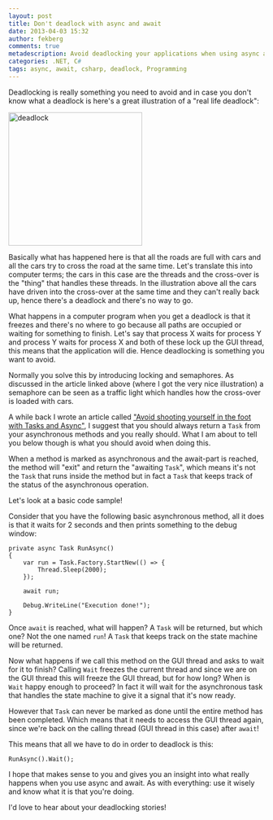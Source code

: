 ```yaml
---
layout: post
title: Don't deadlock with async and await
date: 2013-04-03 15:32
author: fekberg
comments: true
metadescription: Avoid deadlocking your applications when using async and await.
categories: .NET, C#
tags: async, await, csharp, deadlock, Programming
---
```

Deadlocking is really something you need to avoid and in case you don't know what a deadlock is here's a great illustration of a "real life deadlock":

<img src="http://cdn.filipekberg.se/fekberg-blog/wp-content/uploads/2013/04/deadlock.png" alt="deadlock" width="263" height="262" class="alignright size-full wp-image-1896" />

Basically what has happened here is that all the roads are full with cars and all the cars try to cross the road at the same time. Let's translate this into computer terms; the cars in this case are the threads and the cross-over is the "thing" that handles these threads. In the illustration above all the cars have driven into the cross-over at the same time and they can't really back up, hence there's a deadlock and there's no way to go.<!--excerpt-->

What happens in a computer program when you get a deadlock is that it freezes and there's no where to go because all paths are occupied or waiting for something to finish. Let's say that process X waits for process Y and process Y waits for process X and both of these lock up the GUI thread, this means that the application will die. Hence deadlocking is something you want to avoid.

Normally you solve this by introducing locking and semaphores. As discussed in the article linked above (where I got the very nice illustration) a semaphore can be seen as a traffic light which handles how the cross-over is loaded with cars.

A while back I wrote an article called <a href="http://www.filipekberg.se/2012/09/20/avoid-shooting-yourself-in-the-foot-with-tasks-and-async/" target="_blank">"Avoid shooting yourself in the foot with Tasks and Async"</a>, I suggest that you should always return a `Task` from your asynchronous methods and you really should. What I am about to tell you below though is what you should avoid when doing this.

When a method is marked as asynchronous and the await-part is reached, the method will "exit" and return the "awaiting `Task`", which means it's not the `Task` that runs inside the method but in fact a `Task` that keeps track of the status of the asynchronous operation. 

Let's look at a basic code sample!

Consider that you have the following basic asynchronous method, all it does is that it waits for 2 seconds and then prints something to the debug window:

	private async Task RunAsync()
	{
	    var run = Task.Factory.StartNew(() => {
	        Thread.Sleep(2000);
	    });

	    await run;

	    Debug.WriteLine("Execution done!");
	}

Once `await` is reached, what will happen? A `Task` will be returned, but which one? Not the one named `run`! A `Task` that keeps track on the state machine will be returned.

Now what happens if we call this method on the GUI thread and asks to wait for it to finish? Calling `Wait` freezes the current thread and since we are on the GUI thread this will freeze the GUI thread, but for how long? When is `Wait` happy enough to proceed? In fact it will wait for the asynchronous task that handles the state machine to give it a signal that it's now ready.

However that `Task` can never be marked as done until the entire method has been completed. Which means that it needs to access the GUI thread again, since we're back on the calling thread (GUI thread in this case) after `await`!

This means that all we have to do in order to deadlock is this:

	RunAsync().Wait();

I hope that makes sense to you and gives you an insight into what really happens when you use async and await. As with everything: use it wisely and know what it is that you're doing.

I'd love to hear about your deadlocking stories!
